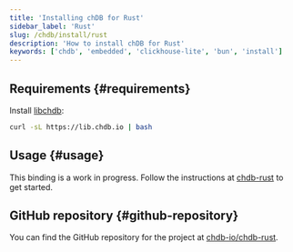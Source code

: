 ```yaml
---
title: 'Installing chDB for Rust'
sidebar_label: 'Rust'
slug: /chdb/install/rust
description: 'How to install chDB for Rust'
keywords: ['chdb', 'embedded', 'clickhouse-lite', 'bun', 'install']
---
```


## Requirements \{#requirements}

Install [libchdb](https://github.com/chdb-io/chdb):

```bash
curl -sL https://lib.chdb.io | bash
```

## Usage \{#usage}

This binding is a work in progress. Follow the instructions at [chdb-rust](https://github.com/chdb-io/chdb-rust) to get started.

## GitHub repository \{#github-repository}

You can find the GitHub repository for the project at [chdb-io/chdb-rust](https://github.com/chdb-io/chdb-rust).
